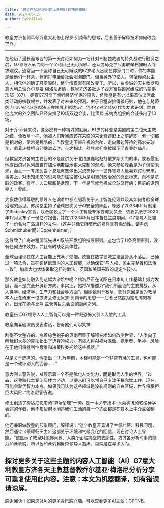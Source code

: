 ```yaml
---
title: '教皇在AI伦理问题上获得G7领袖的青睐'
date: 2024-06-15
author: ByteAILab

---
```


教皇方济各侧耳倾听意大利修士保罗·贝南蒂的思考，后者善于解释技术如何改变世界。

---


在经历了漫长而艰苦的第一天讨论如何为一场针对专制独裁者的持久战进行融资之后，G7领导人转而向一个坚称自己无可辩驳、还认为乌克兰应勇敢举白旗的人寻求建议。通常当一个坚称自己无可辩驳的87岁老人出现在你家门口时，你的本能是给他们一杯茶，悄悄打电话给社会服务部门。但当另外13亿人，包括你的女主人，相信他的确无可辩驳时，整个情景就有所改变了。所以，由虔诚的天主教徒和意大利总理乔尔基娅·梅洛尼邀请，教皇方济各抵达了西方富裕国家组成的马蒙俱乐部（G7）。尽管G7习惯于倾听经济学家的预言，但教皇是有史以来首位出席此类活动的宗教领袖，并发表了对未来的预测。由于日程安排得很巧妙，他在与梵蒂冈内100名全球喜剧演员会晤后才抵达G7。他不仅对全体G7代表发表讲话，而且他庞大的外交团队已经安排了10场双边会谈，比里希·苏纳克组织的会谈多出了10场。

对于乔·拜登来说，这必然有一种特殊的默契。81岁的拜登是美国的第二位天主教总统，像教皇一样，他被人们传闻应该在来临的来世奇迹赶上之前辞职。但一切都是相对的，常常是残酷的，当教皇走下直升机的台阶，走向旁边等待的高尔夫球车，拿着走杖将自己摆进去时，与之相比，拜登就好像被赋予了青春的仙丹。

但教皇方济各的主要目的不是宣讲关于北约愚蠢地敲打俄罗斯大门的事，或者最近他提出的以色列应该在加沙地带显示更大克制的观点。他来参加峰会是为了谈论未来，而且――考虑到当下总是需要做出尖锐抉择――世界领导人最喜欢讨论未来。事实上，对未知未来的思考能力往往被认为是明智的政治家的真正标志，而不是肮脏的政客。有年，人口膨胀是话题，下一年是气候危机或全球流行病；目前的话题是人工智能。

大多数值得尊敬的领导人在演讲中都点缀着关于人工智能伦理以及其如何考验全球治理的远见。苏纳克主持了全球首次关于AI安全的峰会，导致了2023年10月制定了Bletchley宣言。联合国设立了一个人工智能专家咨询委员会，该委员会于2023年12月发布了一份临时报告，并在2023年5月日本担任主席期间，G7领导人签署了一份名为广岛进程的文件。（这并非像它所暗示的那样具有煽动性。请考虑Schmidhuber而非Oppenheimer。）

这导致了广岛进程国际先进AI系统开发组织指导原则。这包含了11条高层原则，没有任何法律效力，并且有时缺乏具体性。

全球治理现在在人工智能上充满了烦恼。欧盟在数字领域立法监管从不落后，已通过一项法令，旨在调整欧盟内的人工智能，以确保它“与人权、民主完整性和法治一致”。加拿大也大体采取这样的做法。英国和美国采取的规定性较少。

那么教皇如何融入到这幅大杂烩中呢？梅洛尼正在试图在日本的工作基础上努力发展，而不是完全开辟新方向。事实上，她将AI描述为“我们所面临的主要挑战，从人类学、经济学、生产力和社会等方面”。但她依附于教皇，部分原因是因为教皇本人正在倚重一位方济会修士保罗·贝南蒂的思想――后者已然成为她思考的核心，出现在她与比尔·盖茨等巨头会面的顾问之列。

教皇告诉G7领导人人工智能可以是一种既恐怖又引人入胜的工具

教皇向喜剧演员发表讲话，告诉他们可以笑神

刮得不太整齐的、身着棕色袍子的贝南蒂善于解释技术如何改变世界，“人类向了解我们太多的算法让出了选择的权力。有些人将AI视为偶像、提示者、半神。风险在于他们将批判性思维和决策权委托给这些机器。”

AI是关于选择的。他指出：“几万年前，木棒可能是一个非常有用的工具，也可能是一个破坏别人的武器......”

意大利人警告说，AI预示着一个不是优化人类能力，而是取代人类的世界。“过去，这种取代主要涉及体力劳动，以便人们可以将自己专注于概念性工作。现在，可能会取代智力本身。如果我们认为这些领域是没有规则的自由区域，世界将承担巨大风险，”梅洛尼警告说。

修士创造了梅洛尼使用的“算法伦理”一词，是一本关于技术-人类状况的轻松神学表述的作者，他不知疲倦地阐述我们生活的每一个方面都是在技术上中介或强制的。

他还兼职做教皇的形象顾问，解释说：“这个教皇开篇讲了兰佩杜萨、移民问题，然后通过《荣耀归于主》这部关于环境和气候变化的回信，现在讨论人工智能。“这显示了教皇对边界问题、人类所面临挑战的敏感性。方济各分析时事的能力如此敏锐，所以他如此受到世界领导人追捧，显然是在寻求方向。

探讨更多关于这些主题的内容人工智能（AI）G7意大利教皇方济各天主教基督教乔尔基亚·梅洛尼分析分享可重复使用此内容。注意：本文为机器翻译，如有错误请谅解。
---
感谢阅读！如果您对AI的更多资讯感兴趣，可以查看更多AI文章：[GPTNB](https://gptnb.com)。